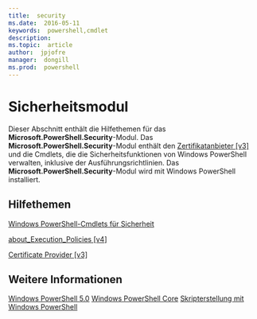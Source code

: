 ```yaml
---
title:  security
ms.date:  2016-05-11
keywords:  powershell,cmdlet
description:  
ms.topic:  article
author:  jpjofre
manager:  dongill
ms.prod:  powershell
---
```


# Sicherheitsmodul
Dieser Abschnitt enthält die Hilfethemen für das **Microsoft.PowerShell.Security**-Modul. Das **Microsoft.PowerShell.Security**-Modul enthält den [Zertifikatanbieter [v3]](https://technet.microsoft.com/en-us/library/3f743541-d0c6-4670-809a-b16fb01f7c4d) und die Cmdlets, die die Sicherheitsfunktionen von Windows PowerShell verwalten, inklusive der Ausführungsrichtlinien. Das **Microsoft.PowerShell.Security**-Modul wird mit Windows PowerShell installiert.

## Hilfethemen
[Windows PowerShell-Cmdlets für Sicherheit](http://go.microsoft.com/fwlink/?LinkID=245860)

[about_Execution_Policies [v4]](https://technet.microsoft.com/en-us/library/347708dc-1515-4d74-978b-8334603472e6)

[Certificate Provider [v3]](https://technet.microsoft.com/en-us/library/3f743541-d0c6-4670-809a-b16fb01f7c4d)

## Weitere Informationen
[Windows PowerShell 5.0](../core-powershell/core-modules/Windows-PowerShell-5.0.md)
[Windows PowerShell Core](https://technet.microsoft.com/en-us/library/4b75f1e4-f327-48f3-92ab-bf5435094d41)
[Skripterstellung mit Windows PowerShell](../getting-started/fundamental/Scripting-with-Windows-PowerShell.md)



<!--HONumber=May16_HO2-->


